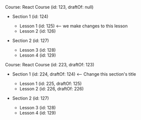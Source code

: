 Course: React Course (id: 123, draftOf: null)
  - Section 1 (id: 124)
    - Lesson 1 (id: 125) <-- we make changes to this lesson
    - Lesson 2 (id: 126)

  - Section 2 (id: 127)
    - Lesson 3 (id: 128)
    - Lesson 4 (id: 129)

Course: React Course (id: 223, draftOf: 123)



  - Section 1 (id: 224, draftOf: 124) <-- Change this section's title
    - Lesson 1 (id: 225, draftOf: 125)
    - Lesson 2 (id: 226, draftOf: 226)

  - Section 2 (id: 127)
    - Lesson 3 (id: 128)
    - Lesson 4 (id: 129)

